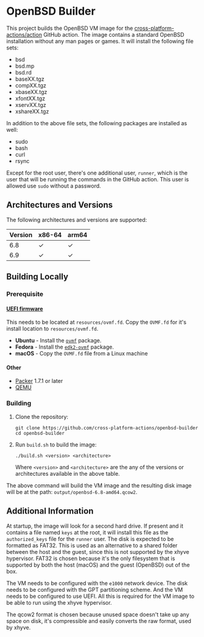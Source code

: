# OpenBSD Builder

This project builds the OpenBSD VM image for the
[cross-platform-actions/action](https://github.com/cross-platform-actions/action)
GitHub action. The image contains a standard OpenBSD installation without any
 man pages or games. It will install the following file sets:

* bsd
* bsd.mp
* bsd.rd
* baseXX.tgz
* compXX.tgz
* xbaseXX.tgz
* xfontXX.tgz
* xservXX.tgz
* xshareXX.tgz

In addition to the above file sets, the following packages are installed as well:

* sudo
* bash
* curl
* rsync

Except for the root user, there's one additional user, `runner`, which is the
user that will be running the commands in the GitHub action. This user is
allowed use `sudo` without a password.

## Architectures and Versions

The following architectures and versions are supported:

| Version | x86-64 | arm64 |
|---------|--------|-------|
| 6.8     | ✓      | ✓     |
| 6.9     | ✓      | ✓     |

## Building Locally

### Prerequisite

####  [UEFI firmware](https://github.com/tianocore/edk2)

This needs to be located at `resources/ovmf.fd`. Copy the `OVMF.fd` for it's
install location to `resources/ovmf.fd`.

* **Ubuntu** - Install the [`ovmf`](https://packages.ubuntu.com/jammy/ovmf) package.
* **Fedora** - Install the [`edk2-ovmf`](https://fedora.pkgs.org/34/fedora-x86_64/edk2-ovmf-20200801stable-4.fc34.noarch.rpm.html) package.
* **macOS** - Copy the `OVMF.fd` file from a Linux machine

#### Other

* [Packer](https://www.packer.io) 1.7.1 or later
* [QEMU](https://qemu.org)

### Building

1. Clone the repository:

    ```
    git clone https://github.com/cross-platform-actions/openbsd-builder
    cd openbsd-builder
    ```

2. Run `build.sh` to build the image:

    ```
    ./build.sh <version> <architecture>
    ```

    Where `<version>` and `<architecture>` are the any of the versions or
    architectures available in the above table.

The above command will build the VM image and the resulting disk image will be
at the path: `output/openbsd-6.8-amd64.qcow2`.

## Additional Information

At startup, the image will look for a second hard drive. If present and it
contains a file named `keys` at the root, it will install this file as the
`authorized_keys` file for the `runner` user. The disk is expected to be
formatted as FAT32. This is used as an alternative to a shared folder between
the host and the guest, since this is not supported by the xhyve hypervisor.
FAT32 is chosen because it's the only filesystem that is supported by both the
host (macOS) and the guest (OpenBSD) out of the box.

The VM needs to be configured with the `e1000` network device. The disk needs to
be configured with the GPT partitioning scheme. And the VM needs to be configured
to use UEFI. All this is required for the VM image to be able to run using the
xhyve hypervisor.

The qcow2 format is chosen because unused space doesn't take up any space on
disk, it's compressible and easily converts the raw format, used by xhyve.
